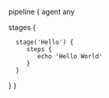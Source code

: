 pipeline {
   agent any

   stages {
   
      stage('Hello') {
         steps {
            echo 'Hello World'
         }
      }
   }
}
